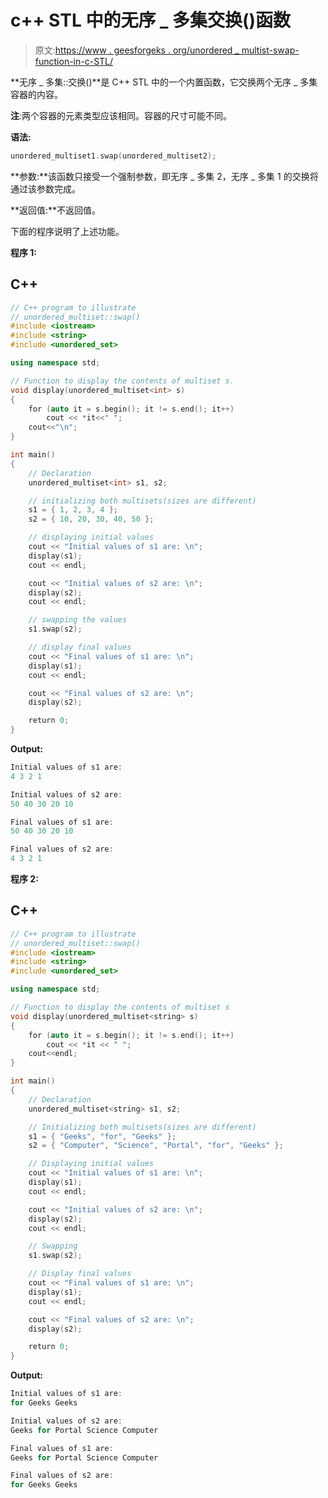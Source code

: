 # c++ STL 中的无序 _ 多集交换()函数

> 原文:[https://www . geesforgeks . org/unordered _ multist-swap-function-in-c-STL/](https://www.geeksforgeeks.org/unordered_multiset-swap-function-in-c-stl/)

**无序 _ 多集::交换()**是 C++ STL 中的一个内置函数，它交换两个无序 _ 多集
容器的内容。

**注**:两个容器的元素类型应该相同。容器的尺寸可能不同。

**语法:**

```cpp
unordered_multiset1.swap(unordered_multiset2);
```

**参数:**该函数只接受一个强制参数，即无序 _ 多集 2，无序 _ 多集 1 的交换将通过该参数完成。

**返回值:**不返回值。

下面的程序说明了上述功能。

**程序 1:**

## C++

```cpp
// C++ program to illustrate
// unordered_multiset::swap()
#include <iostream>
#include <string>
#include <unordered_set>

using namespace std;

// Function to display the contents of multiset s.
void display(unordered_multiset<int> s)
{
    for (auto it = s.begin(); it != s.end(); it++)
        cout << *it<<" ";
    cout<<"\n";   
}

int main()
{
    // Declaration
    unordered_multiset<int> s1, s2;

    // initializing both multisets(sizes are different)
    s1 = { 1, 2, 3, 4 };
    s2 = { 10, 20, 30, 40, 50 };

    // displaying initial values
    cout << "Initial values of s1 are: \n";
    display(s1);
    cout << endl;

    cout << "Initial values of s2 are: \n";
    display(s2);
    cout << endl;

    // swapping the values
    s1.swap(s2);

    // display final values
    cout << "Final values of s1 are: \n";
    display(s1);
    cout << endl;

    cout << "Final values of s2 are: \n";
    display(s2);

    return 0;
}
```

**Output:** 

```cpp
Initial values of s1 are: 
4 3 2 1 

Initial values of s2 are: 
50 40 30 20 10 

Final values of s1 are: 
50 40 30 20 10 

Final values of s2 are: 
4 3 2 1
```

**程序 2:**

## C++

```cpp
// C++ program to illustrate
// unordered_multiset::swap()
#include <iostream>
#include <string>
#include <unordered_set>

using namespace std;

// Function to display the contents of multiset s
void display(unordered_multiset<string> s)
{
    for (auto it = s.begin(); it != s.end(); it++)
        cout << *it << " ";
    cout<<endl;
}

int main()
{
    // Declaration
    unordered_multiset<string> s1, s2;

    // Initializing both multisets(sizes are different)
    s1 = { "Geeks", "for", "Geeks" };
    s2 = { "Computer", "Science", "Portal", "for", "Geeks" };

    // Displaying initial values
    cout << "Initial values of s1 are: \n";
    display(s1);
    cout << endl;

    cout << "Initial values of s2 are: \n";
    display(s2);
    cout << endl;

    // Swapping
    s1.swap(s2);

    // Display final values
    cout << "Final values of s1 are: \n";
    display(s1);
    cout << endl;

    cout << "Final values of s2 are: \n";
    display(s2);

    return 0;
}
```

**Output:** 

```cpp
Initial values of s1 are: 
for Geeks Geeks 

Initial values of s2 are: 
Geeks for Portal Science Computer 

Final values of s1 are: 
Geeks for Portal Science Computer 

Final values of s2 are: 
for Geeks Geeks
```